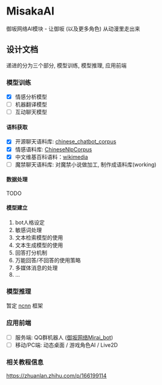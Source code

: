 # MisakaAI

御坂网络AI模块 - 让御坂 (以及更多角色) 从动漫里走出来

## 设计文档

递进的分为三个部分, 模型训练, 模型推理, 应用前端

### 模型训练

- [x] 情感分析模型
- [ ] 机器翻译模型
- [ ] 互动聊天模型

#### 语料获取

- [x] 开源聊天语料库: [chinese_chatbot_corpus](https://github.com/codemayq/chinese_chatbot_corpus)
- [x] 情感语料库: [ChineseNlpCorpus](https://github.com/SophonPlus/ChineseNlpCorpus)
- [x] 中文维基百科语料：[wikimedia](https://github.com/misaka-10031/wikipedia-to-zh-cn)
- [ ] 魔禁聊天语料库: 对魔禁小说做加工, 制作成语料库(working)

#### 数据处理

TODO

#### 模型建立

1. bot人格设定
2. 敏感词处理
3. 文本检索模型的使用
4. 文本生成模型的使用
5. 回答打分机制
6. 万能回答/不回答的使用策略
7. 多媒体消息的处理
8. ...

### 模型推理

暂定 [ncnn](https://github.com/Tencent/ncnn) 框架

### 应用前端

- [ ] 服务端: QQ群机器人 ([御坂网络Mirai_bot](https://github.com/ChinaMisakaNetwork/Mirai_Bot))
- [ ] 移动/PC端: 动态桌面 / 游戏角色AI / Live2D

### 相关教程信息

<https://zhuanlan.zhihu.com/p/166199114>
